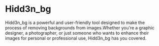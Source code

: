 # Hidd3n_bg
 Hidd3n_bg is a powerful and user-friendly tool designed to make the process of removing backgrounds from images.Whether you're a graphic designer, a photographer, or just someone who wants to enhance their images for personal or professional use, Hidd3n_bg has you covered.
